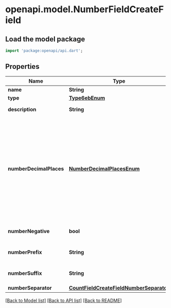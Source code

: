# openapi.model.NumberFieldCreateField

## Load the model package
```dart
import 'package:openapi/api.dart';
```

## Properties
Name | Type | Description | Notes
------------ | ------------- | ------------- | -------------
**name** | **String** |  | 
**type** | [**Type6ebEnum**](Type6ebEnum.md) |  | 
**description** | **String** | Field description | [optional] 
**numberDecimalPlaces** | [**NumberDecimalPlacesEnum**](NumberDecimalPlacesEnum.md) | The amount of digits allowed after the point.  * `0` - 1 * `1` - 1.0 * `2` - 1.00 * `3` - 1.000 * `4` - 1.0000 * `5` - 1.00000 * `6` - 1.000000 * `7` - 1.0000000 * `8` - 1.00000000 * `9` - 1.000000000 * `10` - 1.0000000000 | [optional] 
**numberNegative** | **bool** | Indicates if negative values are allowed. | [optional] 
**numberPrefix** | **String** | The prefix to use for the field. | [optional] 
**numberSuffix** | **String** | The suffix to use for the field. | [optional] 
**numberSeparator** | [**CountFieldCreateFieldNumberSeparator**](CountFieldCreateFieldNumberSeparator.md) |  | [optional] 

[[Back to Model list]](../README.md#documentation-for-models) [[Back to API list]](../README.md#documentation-for-api-endpoints) [[Back to README]](../README.md)


